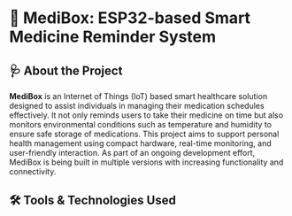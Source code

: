 # 💊 MediBox: ESP32-based Smart Medicine Reminder System

## 🩺 About the Project

**MediBox** is an Internet of Things (IoT) based smart healthcare solution designed to assist individuals in managing their medication schedules effectively. It not only reminds users to take their medicine on time but also monitors environmental conditions such as temperature and humidity to ensure safe storage of medications. This project aims to support personal health management using compact hardware, real-time monitoring, and user-friendly interaction. As part of an ongoing development effort, MediBox is being built in multiple versions with increasing functionality and connectivity.


## 🛠 Tools & Technologies Used

